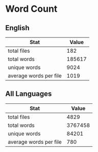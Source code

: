 # Word Count

## English

Stat | Value
---- | -----
total files | 182
total words | 185617
unique words | 9024
average words per file | 1019

## All Languages

Stat | Value
---- | -----
total files | 4829
total words | 3767458
unique words | 84201
average words per file | 780
